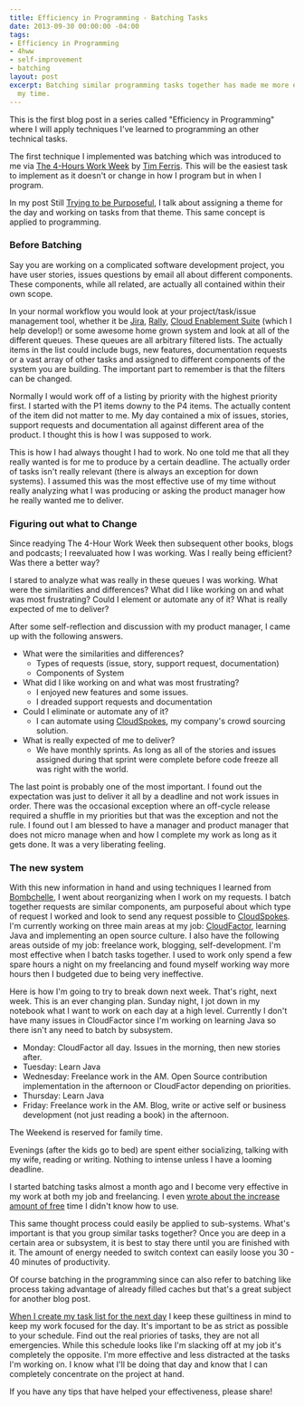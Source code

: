 ```yaml
---
title: Efficiency in Programming - Batching Tasks
date: 2013-09-30 00:00:00 -04:00
tags:
- Efficiency in Programming
- 4hww
- self-improvement
- batching
layout: post
excerpt: Batching similar programming tasks together has made me more efficient with
  my time.
---
```


This is the first blog post in a series called "Efficiency in Programming" where I will apply techniques I've learned to programming an other technical tasks.

The first technique I implemented was batching which was introduced to me via [The 4-Hours Work Week](http://fourhourworkweek.com/) by [Tim Ferris](http://www.fourhourworkweek.com/blog/about/).  This will be the easiest task to implement as it doesn't or change in how I program but in when I program.

In my post Still [Trying to be Purposeful](http://indytechcook.com/still-trying-to-be-purposeful/), I talk about assigning a theme for the day and working on tasks from that theme.  This same concept  is applied to programming.

### Before Batching

Say you are working on a complicated software development project, you have user stories, issues questions by email all about different components.  These components, while all related, are actually all contained within their own scope.

In your normal workflow you would look at your project/task/issue management tool, whether it be [Jira](https://www.atlassian.com/software/jira), [Rally](http://www.rallydev.com/), [Cloud Enablement Suite](http://appirio.com/technology/cloud-enablement-suite/) (which I help develop!) or some awesome home grown system and look at all of the different queues.  These queues are all arbitrary filtered lists.  The actually items in the list could include bugs, new features, documentation requests or a vast array of other tasks and assigned to different components of the system you are building.  The important part to remember is that the filters can be changed.

Normally I would work off of a listing by priority with the highest priority first.  I started with the P1 items downy to the P4 items.  The actually content of the item did not matter to me.  My day contained a mix of issues, stories, support requests and documentation all against different area of the product.  I thought this is how I was supposed to work.  

This is how I had always thought I had to work.  No one told me that all they really wanted is for me to produce by a certain deadline.  The actually order of tasks isn't really relevant (there is always an exception for down systems).  I assumed this was the most effective use of my time without really analyzing what I was producing or asking the product manager how he really wanted me to deliver.

### Figuring out what to Change

Since readying The 4-Hour Work Week then subsequent other books, blogs and podcasts; I reevaluated how I was working.  Was I really being efficient?  Was there a better way?

I stared to analyze what was really in these queues I was working.  What were the similarities and differences?  What did I like working on and what was most frustrating?  Could I element or automate any of it?  What is really expected of me to deliver?

After some self-reflection and discussion with my product manager, I came up with the following answers.

* What were the similarities and differences?
    * Types of requests (issue, story, support request, documentation)
    * Components of System
* What did I like working on and what was most frustrating?
    * I enjoyed new features and some issues.
    * I dreaded support requests and documentation
* Could I eliminate or automate any of it?
    * I can automate using [CloudSpokes](http://www.cloudspokes.com/), my company's crowd sourcing solution.
* What is really expected of me to deliver?
    * We have monthly sprints.  As long as all of the stories and issues assigned during that sprint were complete before code freeze all was right with the world.
    
The last point is probably one of the most important.  I found out the expectation was just to deliver it all by a deadline and not work issues in order.  There was the occasional exception where an off-cycle release required a shuffle in my priorities but that was the exception and not the rule.  I found out I am blessed to have a manager and product manager that does not micro manage when and how I complete my work as long as it gets done.  It was a very liberating feeling.

### The new system

With this new information in hand and using techniques I learned from [Bombchelle](http://www.bombchelle.com/2012/how-to-manage-your-time-energy-when-its-split/), I went about reorganizing when I work on my requests.  I batch together requests are similar components, am purposeful about which type of request I worked and look to send any request possible to [CloudSpokes](http://www.cloudspokes.com/).  I'm currently working on three main areas at my job:  [CloudFactor](http://www.cloudfactorapp.com/), learning Java and implementing an open source culture.  I also have the following areas outside of my job: freelance work, blogging, self-development.  I'm most effective when I batch tasks together.  I used to work only spend a few spare hours a night on my freelancing and found myself working way more hours then I budgeted due to being very ineffective.  

Here is how I'm going to try to break down next week.  That's right, next week.  This is an ever changing plan.  Sunday night, I jot down in my notebook what I want to work on each day at a high level. Currently I don't have many issues in CloudFactor since I'm working on learning Java so there isn't any need to batch by subsystem.

* Monday:  CloudFactor all day. Issues in the morning, then new stories after.
* Tuesday:  Learn Java
* Wednesday: Freelance work in the AM.  Open Source contribution implementation in the afternoon or CloudFactor depending on priorities. 
* Thursday: Learn Java
* Friday:  Freelance work in the AM.  Blog, write or active self or business development (not just reading a book) in the afternoon.

The Weekend is reserved for family time.  

Evenings (after the kids go to bed) are spent either socializing, talking with my wife, reading or writing.  Nothing to intense unless I have a looming deadline.

I started batching tasks almost a month ago and I become very effective in my work at both my job and freelancing.  I even [wrote about the increase amount of free](http://indytechcook.com/d-definition/) time I didn't know how to use.

This same thought process could easily be applied to sub-systems.  What's important is that you group similar tasks together?  Once you are deep in a certain area or subsystem, it is best to stay there until you are finished with it.  The amount of energy needed to switch context can easily loose you 30 - 40 minutes of productivity.

Of course batching in the programming since can also refer to batching like process taking advantage of already filled caches but that's a great subject for another blog post.

[When I create my task list for the next day](http://indytechcook.com/still-trying-to-be-purposeful/) I keep these guiltiness in mind to keep my work focused for the day.  It's important to be as strict as possible to your schedule.  Find out the real priories of tasks, they are not all emergencies.  While this schedule looks like I'm slacking off at my job it's completely the opposite.  I'm more effective and less distracted at the tasks I'm working on.  I know what I'll be doing that day and know that I can completely concentrate on the project at hand.

If you have any tips that have helped your effectiveness, please share!


    




